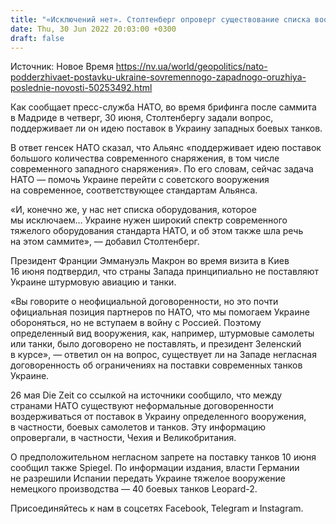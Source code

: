 ```yaml
---
title: "«Исключений нет». Столтенберг опроверг существование списка вооружения, которое запрещено поставлять Украине"
date: Thu, 30 Jun 2022 20:03:00 +0300
draft: false
---
```

Источник: Новое Время https://nv.ua/world/geopolitics/nato-podderzhivaet-postavku-ukraine-sovremennogo-zapadnogo-oruzhiya-poslednie-novosti-50253492.html


Как сообщает пресс-служба НАТО, во время брифинга после саммита в Мадриде в четверг, 30 июня, Столтенбергу задали вопрос, поддерживает ли он идею поставок в Украину западных боевых танков.

В ответ генсек НАТО сказал, что Альянс «поддерживает идею поставок большого количества современного снаряжения, в том числе современного западного снаряжения». По его словам, сейчас задача НАТО — помочь Украине перейти с советского вооружения на современное, соответствующее стандартам Альянса.

«И, конечно же, у нас нет списка оборудования, которое мы исключаем… Украине нужен широкий спектр современного тяжелого оборудования стандарта НАТО, и об этом также шла речь на этом саммите», — добавил Столтенберг.

Президент Франции Эммануэль Макрон во время визита в Киев 16 июня подтвердил, что страны Запада принципиально не поставляют Украине штурмовую авиацию и танки.

«Вы говорите о неофициальной договоренности, но это почти официальная позиция партнеров по НАТО, что мы помогаем Украине обороняться, но не вступаем в войну с Россией. Поэтому определенный вид вооружения, как, например, штурмовые самолеты или танки, было договорено не поставлять, и президент Зеленский в курсе», — ответил он на вопрос, существует ли на Западе негласная договоренность об ограничениях на поставки современных танков Украине.

26 мая Die Zeit со ссылкой на источники сообщило, что между странами НАТО существуют неформальные договоренности воздерживаться от поставок в Украину определенного вооружения, в частности, боевых самолетов и танков. Эту информацию опровергали, в частности, Чехия и Великобритания.

О предположительном негласном запрете на поставку танков 10 июня сообщил также Spiegel. По информации издания, власти Германии не разрешили Испании передать Украине тяжелое вооружение немецкого производства — 40 боевых танков Leopard-2.

Присоединяйтесь к нам в соцсетях Facebook, Telegram и Instagram.
